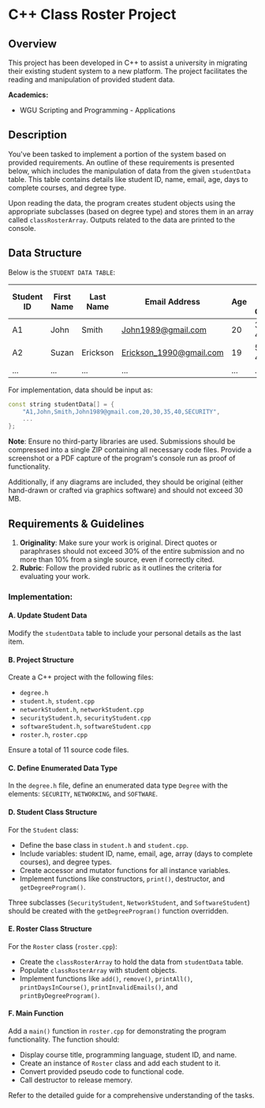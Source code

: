 # C++ Class Roster Project

## Overview

This project has been developed in C++ to assist a university in migrating their existing student system to a new platform. The project facilitates the reading and manipulation of provided student data.

**Academics:**
* WGU Scripting and Programming - Applications


## Description

You've been tasked to implement a portion of the system based on provided requirements. An outline of these requirements is presented below, which includes the manipulation of data from the given `studentData` table. This table contains details like student ID, name, email, age, days to complete courses, and degree type.

Upon reading the data, the program creates student objects using the appropriate subclasses (based on degree type) and stores them in an array called `classRosterArray`. Outputs related to the data are printed to the console.

## Data Structure

Below is the `STUDENT DATA TABLE`:

| Student ID | First Name | Last Name | Email Address              | Age | Days in Course | Degree  |
|------------|------------|-----------|----------------------------|-----|----------------|---------|
| A1         | John       | Smith     | John1989@gmail.com         | 20  | 30, 35, 40     | SECURITY|
| A2         | Suzan      | Erickson  | Erickson_1990@gmail.com    | 19  | 50, 30, 40     | NETWORK |
| ...        | ...        | ...       | ...                        | ... | ...            | ...     |

For implementation, data should be input as:

```cpp
const string studentData[] = {
    "A1,John,Smith,John1989@gmail.com,20,30,35,40,SECURITY", 
    ...
};
```

**Note**: Ensure no third-party libraries are used. Submissions should be compressed into a single ZIP containing all necessary code files. Provide a screenshot or a PDF capture of the program's console run as proof of functionality.

Additionally, if any diagrams are included, they should be original (either hand-drawn or crafted via graphics software) and should not exceed 30 MB.

## Requirements & Guidelines

1. **Originality**: Make sure your work is original. Direct quotes or paraphrases should not exceed 30% of the entire submission and no more than 10% from a single source, even if correctly cited.
2. **Rubric**: Follow the provided rubric as it outlines the criteria for evaluating your work.

### Implementation:

#### A. Update Student Data

Modify the `studentData` table to include your personal details as the last item.

#### B. Project Structure

Create a C++ project with the following files:
- `degree.h`
- `student.h`, `student.cpp`
- `networkStudent.h`, `networkStudent.cpp`
- `securityStudent.h`, `securityStudent.cpp`
- `softwareStudent.h`, `softwareStudent.cpp`
- `roster.h`, `roster.cpp`

Ensure a total of 11 source code files.

#### C. Define Enumerated Data Type

In the `degree.h` file, define an enumerated data type `Degree` with the elements: `SECURITY`, `NETWORKING`, and `SOFTWARE`.

#### D. Student Class Structure

For the `Student` class:
- Define the base class in `student.h` and `student.cpp`.
- Include variables: student ID, name, email, age, array (days to complete courses), and degree types.
- Create accessor and mutator functions for all instance variables.
- Implement functions like constructors, `print()`, destructor, and `getDegreeProgram()`.

Three subclasses (`SecurityStudent`, `NetworkStudent`, and `SoftwareStudent`) should be created with the `getDegreeProgram()` function overridden.

#### E. Roster Class Structure

For the `Roster` class (`roster.cpp`):
- Create the `classRosterArray` to hold the data from `studentData` table.
- Populate `classRosterArray` with student objects.
- Implement functions like `add()`, `remove()`, `printAll()`, `printDaysInCourse()`, `printInvalidEmails()`, and `printByDegreeProgram()`.

#### F. Main Function

Add a `main()` function in `roster.cpp` for demonstrating the program functionality. The function should:
- Display course title, programming language, student ID, and name.
- Create an instance of `Roster` class and add each student to it.
- Convert provided pseudo code to functional code.
- Call destructor to release memory.

Refer to the detailed guide for a comprehensive understanding of the tasks.
